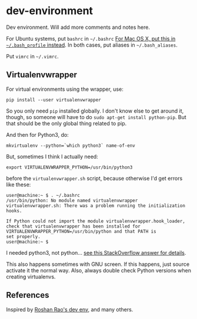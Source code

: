 # dev-environment

Dev environment.  Will add more comments and notes here.

For Ubuntu systems, put `bashrc` in `~/.bashrc` [For Mac OS X, put this in
`~/.bash_profile` instead][2]. In both cases, put aliases in `~/.bash_aliases`.

Put `vimrc` in `~/.vimrc`.

## Virtualenvwrapper

For virtual environments using the wrapper, use:

```
pip install --user virtualenvwrapper
```

So you only need `pip` installed globally. I don't know else to get around it,
though, so someone will have to do `sudo apt-get install python-pip`. But that
should be the only global thing related to pip.

And then for Python3, do:

```
mkvirtualenv --python=`which python3` name-of-env
```

But, sometimes I think I actually need:

```
export VIRTUALENVWRAPPER_PYTHON=/usr/bin/python3
```

before the `virtualenvwrapper.sh` script, because otherwise I'd get errors like
these:

```
user@machine:~ $ . ~/.bashrc
/usr/bin/python: No module named virtualenvwrapper
virtualenvwrapper.sh: There was a problem running the initialization hooks.

If Python could not import the module virtualenvwrapper.hook_loader,
check that virtualenvwrapper has been installed for
VIRTUALENVWRAPPER_PYTHON=/usr/bin/python and that PATH is
set properly.
user@machine:~ $
```

I needed python3, not python... [see this StackOverflow answer for details][1].

This also happens sometimes with GNU screen. If this happens, just source
activate it the normal way. Also, always double check Python versions when
creating virtualenvs.

## References

Inspired by [Roshan Rao's dev env][3], and many others.


[1]:https://askubuntu.com/questions/244641/how-to-set-up-and-use-a-virtual-python-environment-in-ubuntu/244642#244642
[2]:https://askubuntu.com/questions/244641/how-to-set-up-and-use-a-virtual-python-environment-in-ubuntu/244642#244642
[3]:https://github.com/rmrao/dev-environment
